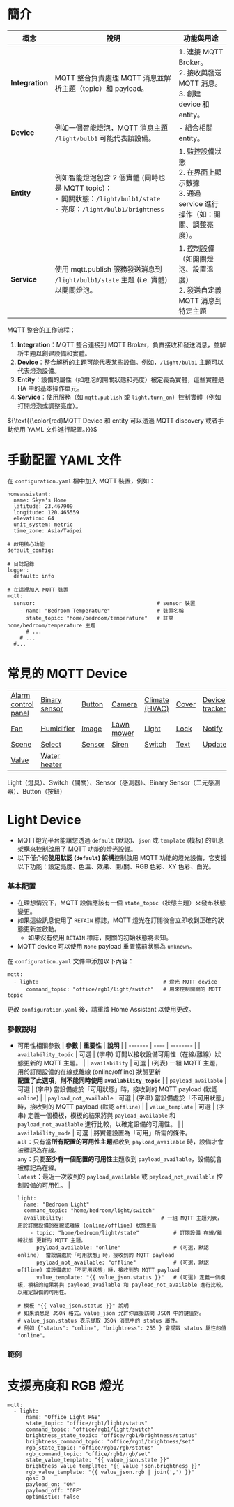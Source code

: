 # 簡介
| 概念 | 說明 | 功能與用途 |
| --- | ---- | -------- |
| **Integration** | MQTT 整合負責處理 MQTT 消息並解析主題（topic）和 payload。 | 1. 連接 MQTT Broker。<br/>2. 接收與發送 MQTT 消息。<br/>3. 創建 device 和 entity。 |
| **Device** | 例如一個智能燈泡，MQTT 消息主題 `/light/bulb1` 可能代表該設備。 | - 組合相關 entity。 |
| **Entity** | 例如智能燈泡包含 2 個實體 (同時也是 MQTT topic)：<br/>- 開關狀態：`/light/bulb1/state`<br/>- 亮度：`/light/bulb1/brightness` | 1. 監控設備狀態<br/>2. 在界面上顯示數據<br/>3. 通過 service 進行操作（如：開關、調整亮度）。 |
| **Service** | 使用 mqtt.publish 服務發送消息到 `/light/bulb1/state` 主題 (i.e. 實體) 以開關燈泡。 | 1. 控制設備（如開關燈泡、設置溫度）<br/>2. 發送自定義 MQTT 消息到特定主題 |

MQTT 整合的工作流程：
1. **Integration**：MQTT 整合連接到 MQTT Broker，負責接收和發送消息，並解析主題以創建設備和實體。
2. **Device**：整合解析的主題可能代表某些設備。例如，`/light/bulb1` 主題可以代表燈泡設備。
3. **Entity**：設備的屬性（如燈泡的開關狀態和亮度）被定義為實體，這些實體是 HA 中的基本操作單元。
4. **Service**：使用服務（如 `mqtt.publish` 或 `light.turn_on`）控制實體（例如打開燈泡或調整亮度）。

${\text{{\color{red}MQTT Device 和 entity 可以透過 MQTT discovery 或者手動使用 YAML 文件進行配置。}}}$

# 手動配置 YAML 文件
在 `configuration.yaml` 檔中加入 MQTT 裝置，例如：
```
homeassistant:
  name: Skye's Home
  latitude: 23.467909
  longitude: 120.465559
  elevation: 64
  unit_system: metric
  time_zone: Asia/Taipei

# 啟用核心功能  
default_config:  
  
# 日誌記錄  
logger:
  default: info

# 在這裡加入 MQTT 裝置
mqtt:
  sensor:                                       # sensor 裝置
    - name: "Bedroom Temperature"               # 裝置名稱
      state_topic: "home/bedroom/temperature"   # 訂閱 home/bedroom/temperature 主題
      # ...
    # ...
  #...
```

# 常見的 MQTT Device
<table>
  <tr>
    <td><a href="">Alarm control panel</a></td>
    <td><a href="#">Binary sensor</a></td>
    <td><a href="#">Button</a></td>
    <td><a href="#">Camera</a></td>
    <td><a href="#">Climate (HVAC)</a></td>
    <td><a href="#">Cover</a></td>
    <td><a href="#">Device tracker</a></td>
    <td><a href="#">Event</a></td>
  </tr>
  <tr>  
    <td><a href="#">Fan</a></td>
    <td><a href="#">Humidifier</a></td>
    <td><a href="#">Image</a></td>
    <td><a href="#">Lawn mower</a></td>
    <td><a href="#light-device">Light</a></td>
    <td><a href="#">Lock</a></td>
    <td><a href="#">Notify</a></td>
    <td><a href="#">Number</a></td>
  </tr>
  <tr>
    <td><a href="#">Scene</a></td>
    <td><a href="#">Select</a></td>
    <td><a href="#">Sensor</a></td>
    <td><a href="#">Siren</a></td>
    <td><a href="#">Switch</a></td>
    <td><a href="#">Text</a></td>
    <td><a href="#">Update</a></td>
    <td><a href="#">Vacuum</a></td>
  </tr>
  <tr>
    <td><a href="#">Valve</a></td>
    <td><a href="#">Water heater</a></td>
  </tr>
</table>
Light（燈具）、Switch（開關）、Sensor（感測器）、Binary Sensor（二元感測器）、Button（按鈕）

# Light Device
- MQTT燈光平台能讓您透過 `default` (默認)、`json` 或 `template` (模板) 的訊息架構來控制啟用了 MQTT 功能的燈光設備。
- 以下僅介紹**使用默認 (`default`) 架構**控制啟用 MQTT 功能的燈光設備，它支援以下功能：設定亮度、色溫、效果、開/關、RGB 色彩、XY 色彩、白光。

### 基本配置
- 在理想情況下，MQTT 設備應該有一個 `state_topic`（狀態主題）來發布狀態變更。
- 如果這些訊息使用了 `RETAIN` 標誌，MQTT 燈光在訂閱後會立即收到正確的狀態更新並啟動。
  - 如果沒有使用 `RETAIN` 標誌，開關的初始狀態將未知。
- MQTT device 可以使用 `None` payload 重置當前狀態為 `unknown`。

在 `configuration.yaml` 文件中添加以下內容：
```
mqtt:
  - light:                                        # 燈光 MQTT device
      command_topic: "office/rgb1/light/switch"   # 用來控制開關的 MQTT topic
```
更改 `configuration.yaml` 後，請重啟 Home Assistant 以使用更改。

### 參數說明
- 可用性相關參數
  | **參數** | **重要性** | **說明** |
  | ------- | ---- | -------- |
  | `availability_topic` | 可選 | (字串) 訂閱以接收設備可用性（在線/離線）狀態更新的 MQTT 主題。 |
  | `availability` | 可選 | (列表) 一組 MQTT 主題，用於訂閱設備的在線或離線 (online/offline) 狀態更新<br/>**配置了此選項，則不能同時使用 `availability_topic`** |
  | `payload_available` | 可選 | (字串) 當設備處於「可用狀態」時，接收到的 MQTT payload (默認 `online`) |
  | `payload_not_available` | 可選 | (字串) 當設備處於「不可用狀態」時，接收到的 MQTT payload (默認 `offline`) |
  | `value_template` | 可選 | (字串) 定義一個模板，模板的結果將與 `payload_available` 和 `payload_not_available` 進行比較，以確定設備的可用性。 |
  | `availability_mode` | 可選 | 將實體設置為「可用」所需的條件。<br/>`all`：只有當**所有配置的可用性主題**都收到 `payload_available` 時，設備才會被標記為在線。<br/>`any`：只要**至少有一個配置的可用性**主題收到 `payload_available`，設備就會被標記為在線。<br/>`latest`：最近一次收到的 `payload_available` 或 `payload_not_available` 控制設備的可用性。 |
  ```
  light:  
    name: "Bedroom Light"  
    command_topic: "home/bedroom/light/switch"  
    availability:                               # 一組 MQTT 主題列表，用於訂閱設備的在線或離線 (online/offline) 狀態更新
      - topic: "home/bedroom/light/state"           # 訂閱設備 在線/離線狀態 更新的 MQTT 主題。
        payload_available: "online"                 # (可選，默認 online)  當設備處於「可用狀態」時，接收到的 MQTT payload
        payload_not_available: "offline"            # (可選，默認 offline) 當設備處於「不可用狀態」時，接收到的 MQTT payload
        value_template: "{{ value_json.status }}"   # (可選) 定義一個模板，模板的結果將與 payload_available 和 payload_not_available 進行比較，以確定設備的可用性。

  # 模板 "{{ value_json.status }}" 說明
  # 如果消息是 JSON 格式，value_json 允許你直接訪問 JSON 中的鍵值對。
  # value_json.status 表示提取 JSON 消息中的 status 屬性。
  # 例如 {"status": "online", "brightness": 255 } 會提取 status 屬性的值 "online"。
  ```


### 範例
# 支援亮度和 RGB 燈光
```
mqtt:  
  - light:                                                      
      name: "Office Light RGB"  
      state_topic: "office/rgb1/light/status"  
      command_topic: "office/rgb1/light/switch"  
      brightness_state_topic: "office/rgb1/brightness/status"  
      brightness_command_topic: "office/rgb1/brightness/set"  
      rgb_state_topic: "office/rgb1/rgb/status"  
      rgb_command_topic: "office/rgb1/rgb/set"  
      state_value_template: "{{ value_json.state }}"  
      brightness_value_template: "{{ value_json.brightness }}"  
      rgb_value_template: "{{ value_json.rgb | join(',') }}"  
      qos: 0  
      payload_on: "ON"  
      payload_off: "OFF"  
      optimistic: false  
```





